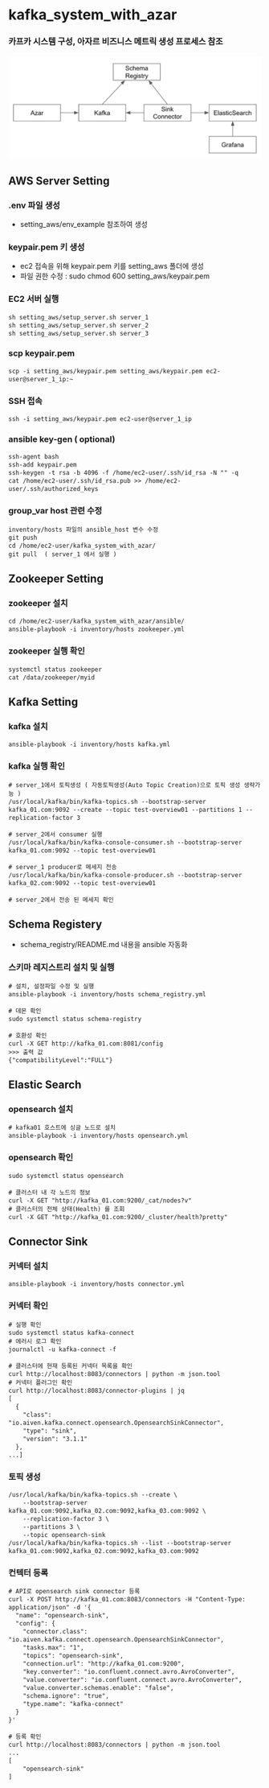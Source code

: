 # kafka_system_with_azar
### 카프카 시스템 구성, 아자르 비즈니스 메트릭 생성 프로세스 참조
<img src="image/architecture_azar.png" width="600">

## AWS Server Setting
### .env 파일 생성
- setting_aws/env_example 참조하여 생성

### keypair.pem 키 생성
- ec2 접속을 위해 keypair.pem 키를 setting_aws 폴더에 생성
- 파일 권한 수정 : sudo chmod 600 setting_aws/keypair.pem

### EC2 서버 실행
```commandline
sh setting_aws/setup_server.sh server_1
sh setting_aws/setup_server.sh server_2
sh setting_aws/setup_server.sh server_3
```

### scp keypair.pem
```commandline
scp -i setting_aws/keypair.pem setting_aws/keypair.pem ec2-user@server_1_ip:~
```

### SSH 접속
```commandline
ssh -i setting_aws/keypair.pem ec2-user@server_1_ip
```

### ansible key-gen ( optional)
```commandline
ssh-agent bash
ssh-add keypair.pem 
ssh-keygen -t rsa -b 4096 -f /home/ec2-user/.ssh/id_rsa -N "" -q
cat /home/ec2-user/.ssh/id_rsa.pub >> /home/ec2-user/.ssh/authorized_keys
```

### group_var host 관련 수정
```commandline
inventory/hosts 파일의 ansible_host 변수 수정
git push
cd /home/ec2-user/kafka_system_with_azar/
git pull  ( server_1 에서 실행 )
```

## Zookeeper Setting
### zookeeper 설치
```commandline
cd /home/ec2-user/kafka_system_with_azar/ansible/
ansible-playbook -i inventory/hosts zookeeper.yml
```

### zookeeper 실행 확인
```commandline
systemctl status zookeeper
cat /data/zookeeper/myid
```

## Kafka Setting
### kafka 설치
```commandline
ansible-playbook -i inventory/hosts kafka.yml
```
### kafka 실행 확인
```commandline
# server_1에서 토픽생성 ( 자동토픽생성(Auto Topic Creation)으로 토픽 생성 생략가능 )
/usr/local/kafka/bin/kafka-topics.sh --bootstrap-server kafka_01.com:9092 --create --topic test-overview01 --partitions 1 --replication-factor 3

# server_2에서 consumer 실행 
/usr/local/kafka/bin/kafka-console-consumer.sh --bootstrap-server kafka_01.com:9092 --topic test-overview01

# server_1 producer로 메세지 전송
/usr/local/kafka/bin/kafka-console-producer.sh --bootstrap-server kafka_02.com:9092 --topic test-overview01

# server_2에서 전송 된 메세지 확인
```


## Schema Registery
- schema_registry/README.md 내용을 ansible 자동화

### 스키마 레지스트리 설치 및 실행
```commandline
# 설치, 설정파일 수정 및 실행
ansible-playbook -i inventory/hosts schema_registry.yml

# 데몬 확인
sudo systemctl status schema-registry

# 호환성 확인
curl -X GET http://kafka_01.com:8081/config
>>> 출력 값
{"compatibilityLevel":"FULL"}
```


## Elastic Search
### opensearch 설치
```commandline
# kafka01 호스트에 싱글 노드로 설치
ansible-playbook -i inventory/hosts opensearch.yml
```

### opensearch 확인
```commandline
sudo systemctl status opensearch

# 클러스터 내 각 노드의 정보
curl -X GET "http://kafka_01.com:9200/_cat/nodes?v"
# 클러스터의 전체 상태(Health) 를 조회
curl -X GET "http://kafka_01.com:9200/_cluster/health?pretty"
```


## Connector Sink
### 커넥터 설치
```commandline
ansible-playbook -i inventory/hosts connector.yml
```

### 커넥터 확인
```commandline
# 실행 확인
sudo systemctl status kafka-connect
# 에러시 로그 확인
journalctl -u kafka-connect -f

# 클러스터에 현재 등록된 커넥터 목록을 확인
curl http://localhost:8083/connectors | python -m json.tool
# 커넥터 플러그인 확인
curl http://localhost:8083/connector-plugins | jq
[
  {
    "class": "io.aiven.kafka.connect.opensearch.OpensearchSinkConnector",
    "type": "sink",
    "version": "3.1.1"
  },
...]
```

### 토픽 생성
```commandline
/usr/local/kafka/bin/kafka-topics.sh --create \
    --bootstrap-server kafka_01.com:9092,kafka_02.com:9092,kafka_03.com:9092 \
    --replication-factor 3 \
    --partitions 3 \
    --topic opensearch-sink
/usr/local/kafka/bin/kafka-topics.sh --list --bootstrap-server kafka_01.com:9092,kafka_02.com:9092,kafka_03.com:9092
```

### 컨텍터 등록
```commandline
# API로 opensearch sink connector 등록
curl -X POST http://kafka_01.com:8083/connectors -H "Content-Type: application/json" -d '{
  "name": "opensearch-sink",
  "config": {
    "connector.class": "io.aiven.kafka.connect.opensearch.OpensearchSinkConnector",
    "tasks.max": "1",
    "topics": "opensearch-sink",
    "connection.url": "http://kafka_01.com:9200",
    "key.converter": "io.confluent.connect.avro.AvroConverter",
    "value.converter": "io.confluent.connect.avro.AvroConverter",
    "value.converter.schemas.enable": "false",
    "schema.ignore": "true",
    "type.name": "kafka-connect"
  }
}'

# 등록 확인
curl http://localhost:8083/connectors | python -m json.tool
...
[
    "opensearch-sink"
]
```